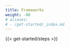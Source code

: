 ```yaml
---
title: Frameworks
weight: -80
# aliases:
# - /get-started/_index.md
---
```


{{< get-started/steps >}}

